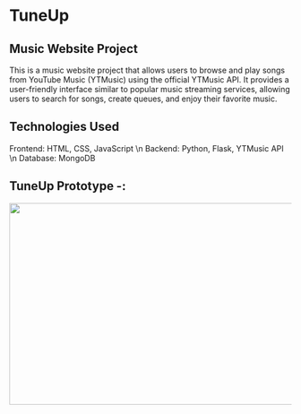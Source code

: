 # TuneUp
## Music Website Project
This is a music website project that allows users to browse and play songs from YouTube Music (YTMusic) using the official YTMusic API. It provides a 
user-friendly interface similar to popular music streaming services, allowing users to search for songs, create queues, and enjoy their favorite music.

## Technologies Used
Frontend: HTML, CSS, JavaScript \n
Backend: Python, Flask, YTMusic API \n
Database: MongoDB

## TuneUp Prototype -:
<p align="center">
  <img width="640" height="360" src="https://user-images.githubusercontent.com/114610458/231032953-1a95d4e5-ff3a-431d-a9d7-eab127394501.png">
</p>

